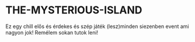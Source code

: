 # THE-MYSTERIOUS-ISLAND
Ez egy chill elős és érdekes és szép játék (lesz)minden siezenben event ami nagyon jok! Remélem sokan tutok leni!
